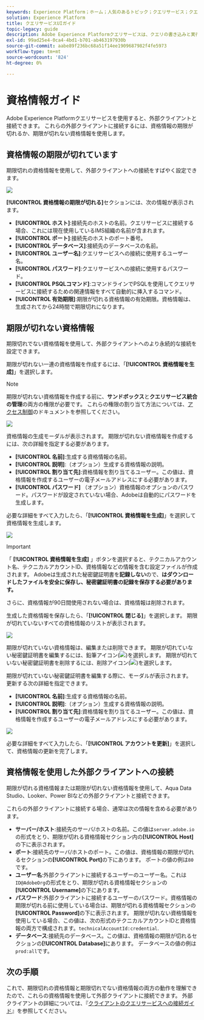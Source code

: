 ```yaml
---
keywords: Experience Platform；ホーム；人気のあるトピック；クエリサービス；クエリサービス；クエリ；クエリエディター；クエリエディター；クエリエディター；クエリエディター；
solution: Experience Platform
title: クエリサービスUIガイド
topic-legacy: guide
description: Adobe Experience Platformクエリサービスは、クエリの書き込みと実行、以前に実行されたクエリの表示、IMS組織内のユーザーが保存したクエリへのアクセスに使用できるユーザーインターフェイスを提供します。
exl-id: 99ad25e4-0ca4-4bd1-b701-ab463197930b
source-git-commit: aabe89f236bc68a51f14ee1909687982f4fe5973
workflow-type: tm+mt
source-wordcount: '824'
ht-degree: 0%

---
```



# 資格情報ガイド

Adobe Experience Platformクエリサービスを使用すると、外部クライアントと接続できます。 これらの外部クライアントに接続するには、資格情報の期限が切れるか、期限が切れない資格情報を使用します。

## 資格情報の期限が切れています

期限切れの資格情報を使用して、外部クライアントへの接続をすばやく設定できます。

![](../images/ui/credentials/expiring-credentials.png)

**[!UICONTROL 資格情報の期限が切れる]**&#x200B;セクションには、次の情報が表示されます。

- **[!UICONTROL ホスト]**:接続先のホストの名前。クエリサービスに接続する場合、これには現在使用しているIMS組織の名前が含まれます。
- **[!UICONTROL ポート]**:接続先のホストのポート番号。
- **[!UICONTROL データベース]**:接続先のデータベースの名前。
- **[!UICONTROL ユーザー名]**:クエリサービスへの接続に使用するユーザー名。
- **[!UICONTROL パスワード]**:クエリサービスへの接続に使用するパスワード。
- **[!UICONTROL PSQLコマンド]**:コマンドラインでPSQLを使用してクエリサービスに接続するための関連情報をすべて自動的に挿入するコマンド。
- **[!UICONTROL 有効期限]**:期限が切れる資格情報の有効期限。資格情報は、生成されてから24時間で期限切れになります。

## 期限が切れない資格情報

期限切れでない資格情報を使用して、外部クライアントへのより永続的な接続を設定できます。

期限が切れない一連の資格情報を作成するには、「**[!UICONTROL 資格情報を生成]**」を選択します。

>[!NOTE]
>
>期限が切れない資格情報を作成する前に、**サンドボックス**&#x200B;と&#x200B;**クエリサービス統合の管理**&#x200B;の両方の権限が必要です。 これらの権限の割り当て方法については、[アクセス制御](../../access-control/home.md)のドキュメントを参照してください。

![](../images/ui/credentials/generate-credentials.png)

資格情報の生成モーダルが表示されます。 期限が切れない資格情報を作成するには、次の詳細を指定する必要があります。

- **[!UICONTROL 名前]**:生成する資格情報の名前。
- **[!UICONTROL 説明]**:（オプション）生成する資格情報の説明。
- **[!UICONTROL 割り当て先]**:資格情報を割り当てるユーザー。この値は、資格情報を作成するユーザーの電子メールアドレスにする必要があります。
- **[!UICONTROL パスワード]** （オプション）資格情報のオプションのパスワード。パスワードが設定されていない場合、Adobeは自動的にパスワードを生成します。

必要な詳細をすべて入力したら、「**[!UICONTROL 資格情報を生成]**」を選択して資格情報を生成します。

![](../images/ui/credentials/create-account.png)

>[!IMPORTANT]
>
>「 **[!UICONTROL 資格情報を生成]** 」ボタンを選択すると、テクニカルアカウント名、テクニカルアカウントID、資格情報などの情報を含む設定ファイルが作成されます。 Adobeは生成された秘密鍵証明書を&#x200B;**記録しない**&#x200B;ので、**はダウンロードしたファイルを安全に保存し、秘密鍵証明書の記録を保存する必要があります。**
>
>さらに、資格情報が90日間使用されない場合は、資格情報は削除されます。

生成した資格情報を保存したら、「**[!UICONTROL 閉じる]**」を選択します。 期限が切れていないすべての資格情報のリストが表示されます。

![](../images/ui/credentials/list-credentials.png)

期限が切れていない資格情報は、編集または削除できます。 期限が切れていない秘密鍵証明書を編集するには、鉛筆アイコン(![](../images/ui/credentials/edit-icon.png))を選択します。 期限が切れていない秘密鍵証明書を削除するには、削除アイコン(![](../images/ui/credentials/delete-icon.png))を選択します。

期限が切れていない秘密鍵証明書を編集する際に、モーダルが表示されます。 更新する次の詳細を指定できます。

- **[!UICONTROL 名前]**:生成する資格情報の名前。
- **[!UICONTROL 説明]**:（オプション）生成する資格情報の説明。
- **[!UICONTROL 割り当て先]**:資格情報を割り当てるユーザー。この値は、資格情報を作成するユーザーの電子メールアドレスにする必要があります。

![](../images/ui/credentials/update-credentials.png)

必要な詳細をすべて入力したら、「**[!UICONTROL アカウントを更新]**」を選択して、資格情報の更新を完了します。

## 資格情報を使用した外部クライアントへの接続

期限が切れる資格情報または期限が切れない資格情報を使用して、Aqua Data Studio、Looker、Power BIなどの外部クライアントと接続できます。

これらの外部クライアントに接続する場合、通常は次の情報を含める必要があります。

- **サーバー/ホスト**:接続先のサーバ/ホストの名前。この値は`server.adobe.io`の形式をとり、期限が切れる資格情報セクション内の&#x200B;**[!UICONTROL Host]**&#x200B;の下に表示されます。
- **ポート**:接続先のサーバ/ホストのポート。この値は、資格情報の期限が切れるセクションの&#x200B;**[!UICONTROL Port]**&#x200B;の下にあります。 ポートの値の例は`80`です。
- **ユーザー名**:外部クライアントに接続するユーザーのユーザー名。これは`ID@AdobeOrg`の形式をとり、期限が切れる資格情報セクションの&#x200B;**[!UICONTROL Username]**&#x200B;の下にあります。
- **パスワード**:外部クライアントに接続するユーザーのパスワード。資格情報の期限が切れる前に使用している場合は、期限が切れる資格情報セクションの&#x200B;**[!UICONTROL Password]**&#x200B;の下に表示されます。 期限が切れない資格情報を使用している場合、この値は、次の形式のテクニカルアカウントIDと資格情報の両方で構成されます。`technicalAccountId:credential`.
- **データベース**:接続先のデータベース。この値は、資格情報の期限が切れるセクションの&#x200B;**[!UICONTROL Database]**&#x200B;にあります。 データベースの値の例は`prod:all`です。

## 次の手順

これで、期限切れの資格情報と期限切れでない資格情報の両方の動作を理解できたので、これらの資格情報を使用して外部クライアントに接続できます。 外部クライアントの詳細については、『[クライアントのクエリサービスへの接続ガイド](../clients/overview.md)』を参照してください。